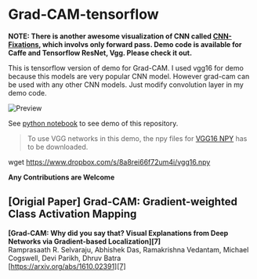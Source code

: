 # Grad-CAM-tensorflow

**NOTE: There is another awesome visualization of CNN called [CNN-Fixations](https://github.com/val-iisc/cnn-fixations), which involvs only forward pass. Demo code is available for Caffe and Tensorflow ResNet, Vgg. Please check it out.**

This is tensorflow version of demo for Grad-CAM. I used vgg16 for demo because this models are very popular CNN model.
However grad-cam can be used with any other CNN models. Just modify convolution layer in my demo code.

![Preview](https://github.com/insikk/Grad-CAM-tensorflow/blob/master/image_preview.png?raw=true)

See [python notebook](https://github.com/insikk/Grad-CAM-tensorflow/blob/master/gradCAM_tensorflow_demo.ipynb) to see demo of this repository.
>To use VGG networks in this demo, the npy files for [VGG16 NPY](ftp://mi.eng.cam.ac.uk/pub/mttt2/models/vgg16.npy) has to be downloaded.

wget https://www.dropbox.com/s/8a8rei66f72um4i/vgg16.npy


**Any Contributions are Welcome**


## [Origial Paper] Grad-CAM: Gradient-weighted Class Activation Mapping

**[Grad-CAM: Why did you say that? Visual Explanations from Deep Networks via Gradient-based Localization][7]**  
Ramprasaath R. Selvaraju, Abhishek Das, Ramakrishna Vedantam, Michael Cogswell, Devi Parikh, Dhruv Batra  
[https://arxiv.org/abs/1610.02391][7]
